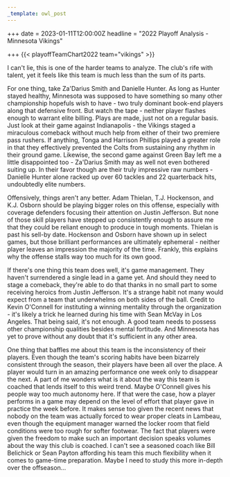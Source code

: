 ```yaml
---
_template: owl_post
---
```



+++
date = 2023-01-11T12:00:00Z
headline = "2022 Playoff Analysis - Minnesota Vikings"

+++
{{< playoffTeamChart2022 team="vikings" >}}

I can't lie, this is one of the harder teams to analyze. The club's rife with talent, yet it feels like this team is much less than the sum of its parts.

For one thing, take Za'Darius Smith and Danielle Hunter. As long as Hunter stayed healthy, Minnesota was supposed to have something so many other championship hopefuls wish to have - two truly dominant book-end players along that defensive front. But watch the tape - neither player flashes enough to warrant elite billing. Plays are made, just not on a regular basis. Just look at their game against Indianapolis - the Vikings staged a miraculous comeback without much help from either of their two premiere pass rushers. If anything, Tonga and Harrison Phillips played a greater role in that they effectively prevented the Colts from sustaining any rhythm in their ground game. Likewise, the second game against Green Bay left me a little disappointed too - Za'Darius Smith may as well not even bothered suiting up. In their favor though are their truly impressive raw numbers - Danielle Hunter alone racked up over 60 tackles and 22 quarterback hits, undoubtedly elite numbers.

Offensively, things aren't any better. Adam Thielan, T.J. Hockenson, and K.J. Osborn should be playing bigger roles on this offense, especially with coverage defenders focusing their attention on Justin Jefferson. But none of those skill players have stepped up consistently enough to assure me that they could be reliant enough to produce in tough moments. Thielan is past his sell-by date. Hockenson and Osborn have shown up in select games, but those brilliant performances are ultimately ephemeral - neither player leaves an impression the majority of the time. Frankly, this explains why the offense stalls way too much for its own good.

If there's one thing this team does well, it's game management. They haven't surrendered a single lead in a game yet. And should they need to stage a comeback, they're able to do that thanks in no small part to some receiving heroics from Justin Jefferson. It's a strange habit not many would expect from a team that underwhelms on both sides of the ball. Credit to Kevin O'Connell for instituting a winning mentality through the organization - it's likely a trick he learned during his time with Sean McVay in Los Angeles. That being said, it's not enough. A good team needs to possess other championship qualities besides mental fortitude. And Minnesota has yet to prove without any doubt that it's sufficient in any other area.

One thing that baffles me about this team is the inconsistency of their players. Even though the team's scoring habits have been bizarrely consistent through the season, their players have been all over the place. A player would turn in an amazing performance one week only to disappear the next. A part of me wonders what is it about the way this team is coached that lends itself to this weird trend. Maybe O'Connell gives his people way too much autonomy here. If that were the case, how a player performs in a game may depend on the level of effort that player gave in practice the week before. It makes sense too given the recent news that nobody on the team was actually forced to wear proper cleats in Lambeau, even though the equipment manager warned the locker room that field conditions were too rough for softer footwear. The fact that players were given the freedom to make such an important decision speaks volumes about the way this club is coached.  I can't see a seasoned coach like Bill Belichick or Sean Payton affording his team this much flexibility when it comes to game-time preparation. Maybe I need to study this more in-depth over the offseason...
